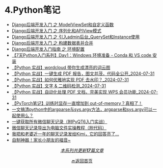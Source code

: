 # 4.Python笔记

- [Django后端开发入门 之 ModelViewSet和自定义函数](docs/4.Python笔记/Django后端开发入门%20之%20ModelViewSet和自定义函数.md)
- [Django后端开发入门 之 序列化和APIView模式](docs/4.Python笔记/Django后端开发入门%20之%20序列化和APIView模式.md)
- [Django后端开发入门 之 引入admin后台_QuerySet和Instance使用](docs/4.Python笔记/Django后端开发入门%20之%20引入admin后台_QuerySet和Instance使用.md)
- [Django后端开发入门 之 构建数据表并合并](docs/4.Python笔记/Django后端开发入门%20之%20构建数据表并合并.md)
- [Django后端开发入门指南 之 环境配置](docs/4.Python笔记/Django后端开发入门指南%20之%20环境配置.md)
- [【7天Python入门系列】Day1：Windows 环境准备 - Conda 和 VS code 安装](docs/4.Python笔记/【7天Python入门系列】Day1：Windows%20环境准备%20-%20Conda%20和%20VS%20code%20安装.md)
- [【Python 实战】wordcloud 带你生成漂亮的词云图](docs/4.Python笔记/【Python%20实战】wordcloud%20带你生成漂亮的词云图.md)
- [【Python 实战】一键生成 PDF 报告，图文并茂，代码全公开_2024-07-31](docs/4.Python笔记/【Python%20实战】一键生成%20PDF%20报告，图文并茂，代码全公开_2024-07-31.md)
- [【Python 实战】如何优雅地实现 PDF 去水印？_2024-07-31](docs/4.Python笔记/【Python%20实战】如何优雅地实现%20PDF%20去水印？_2024-07-31.md)
- [【Python 实战】文字 & 二维码检测_2024-07-31](docs/4.Python笔记/【Python%20实战】文字%20&%20二维码检测_2024-07-31.md)
- [【Python 实战】自动化处理 PDF 文档，完美实现 WPS 会员功能_2024-07-31](docs/4.Python笔记/【Python%20实战】自动化处理%20PDF%20文档，完美实现%20WPS%20会员功能_2024-07-31.md)
- [【PyTorch笔记】训练时显存一直增加到 out-of-memory？真相了！](docs/4.Python笔记/【PyTorch笔记】训练时显存一直增加到%20out-of-memory？真相了！.md)
- [一文搞清python中的argparse与sys.argv方法，argparse和sys.argv可以一起使用么？](docs/4.Python笔记/一文搞清python中的argparse与sys.argv方法，argparse和sys.argv可以一起使用么？.md)
- [一键获取所有微信聊天记录（附PyQT6入门实战）](docs/4.Python笔记/一键获取所有微信聊天记录（附PyQT6入门实战）.md)
- [微信聊天记录导出为电脑文件实操教程（附代码）](docs/4.Python笔记/微信聊天记录导出为电脑文件实操教程（附代码）.md)
- [我把和老婆近一年的聊天记录发给Kimi，它的回答亮了...](docs/4.Python笔记/我把和老婆近一年的聊天记录发给Kimi，它的回答亮了....md)
- [自制神器！家长小朋友的福音~](docs/4.Python笔记/自制神器！家长小朋友的福音~.md)

<div style="text-align: center">

<u>*本系列共更新**17**篇文章*</u>
</div>
<div style="text-align: center">

[🔙返回首页](/)
</div>